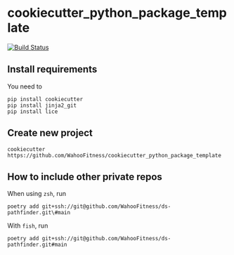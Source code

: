 # cookiecutter_python_package_template
[![Build Status](https://github.com/WahooFitness/cookiecutter_python_package_template/workflows/test/badge.svg?branch=main&event=push)](https://github.com/WahooFitness/cookiecutter_python_package_template/actions)


## Install requirements
You need to
```
pip install cookiecutter 
pip install jinja2_git
pip install lice
```

## Create new project
```cookiecutter https://github.com/WahooFitness/cookiecutter_python_package_template```


## How to include other private repos
When using `zsh`, run

```poetry add git+ssh://git@github.com/WahooFitness/ds-pathfinder.git\#main```

With `fish`, run

```poetry add git+ssh://git@github.com/WahooFitness/ds-pathfinder.git#main```
